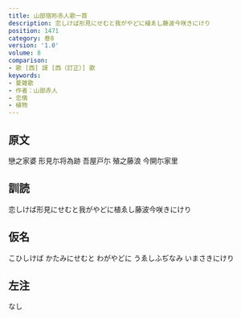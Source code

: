 ```yaml
---
title: 山部宿祢赤人歌一首
description: 恋しけば形見にせむと我がやどに植ゑし藤波今咲きにけり
position: 1471
category: 巻8
version: '1.0'
volume: 8
comparison:
- 歌 [西] 謌 [西（訂正）] 歌
keywords:
- 夏雑歌
- 作者：山部赤人
- 恋情
- 植物
---
```


## 原文

戀之家婆 形見尓将為跡 吾屋戸尓 殖之藤浪 今開尓家里

## 訓読

恋しけば形見にせむと我がやどに植ゑし藤波今咲きにけり

## 仮名

こひしけば かたみにせむと わがやどに うゑしふぢなみ いまさきにけり

## 左注

なし
